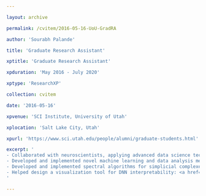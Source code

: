 ```yaml
---

layout: archive

permalink: /cvitem/2016-05-16-UoU-GradRA

author: 'Sourabh Palande'

title: 'Graduate Research Assistant'

xptitle: 'Graduate Research Assistant'

xpduration: 'May 2016 - July 2020'

xptype: 'ResearchXP'

collection: cvitem

date: '2016-05-16'

xpvenue: 'SCI Institute, University of Utah'

xplocation: 'Salt Lake City, Utah'

xpurl: 'https://www.sci.utah.edu/people/alumni/graduate-students.html'

excerpt: '
- Collaborated with neuroscientists, applying advanced data science techniques in autism research.<br>
- Developed and implemented novel machine learning and data analysis methods for brain networks.<br>
- Developed and implemented spectral algorithms for simplicial complexes and hypergraphs.<br>
- Helped design a visualization tool for DNN interpretability: <a href="https://tdavislab.github.io/TopoAct" target="_blank">TopoAct</a>
'

---
```

